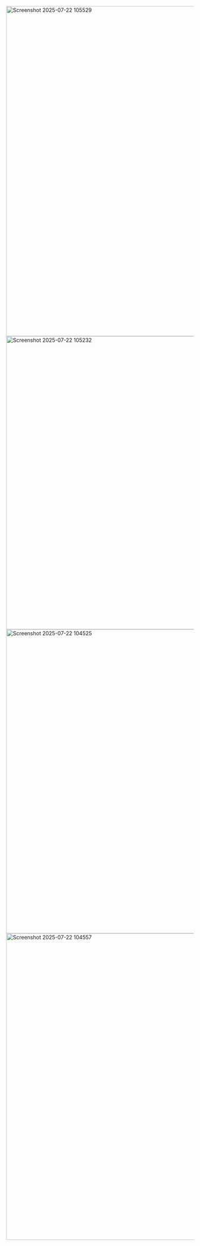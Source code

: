 <img width="1729" height="887" alt="Screenshot 2025-07-22 105529" src="https://github.com/user-attachments/assets/2657aa92-442b-4d71-b2de-81af806b5ed8" />
<img width="1921" height="788" alt="Screenshot 2025-07-22 105232" src="https://github.com/user-attachments/assets/c618aeef-e1f8-4f5d-814c-dc0a65198492" />
<img width="1873" height="817" alt="Screenshot 2025-07-22 104525" src="https://github.com/user-attachments/assets/139c222e-2a3a-4fbb-b890-5badfc7fad43" />
<img width="1917" height="824" alt="Screenshot 2025-07-22 104557" src="https://github.com/user-attachments/assets/59c7f09c-ebba-4008-bc43-8b8ea5c6ef36" />
